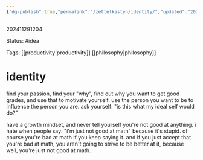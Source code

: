 ```yaml
---
{"dg-publish":true,"permalink":"/zettelkasten/identity/","updated":"2024-11-29T12:09:09.297-05:00"}
---
```


202411291204

Status: #idea

Tags: [[productivity\|productivity]] [[philosophy\|philosophy]]

# identity

find your passion, find your "why", find out why you want to get good grades, and use that to motivate yourself. use the person you want to be to influence the person you are. ask yourself: "is this what my ideal self would do?" 

have a growth mindset, and never tell yourself you're not good at anything. i hate when people say: "i'm just not good at math" because it's stupid. of course you're bad at math if you keep saying it. and if you just accept that you're bad at math, you aren't going to strive to be better at it, because well, you're just not good at math.